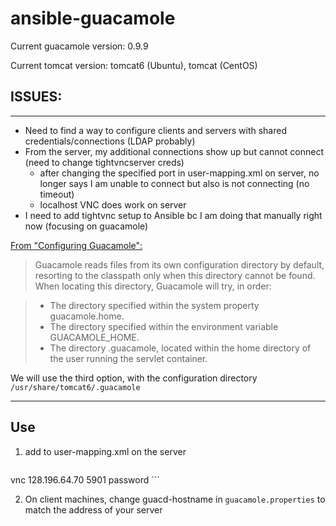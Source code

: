 # ansible-guacamole

Current guacamole version: 0.9.9

Current tomcat version: tomcat6 (Ubuntu), tomcat (CentOS)

## ISSUES:

----------------------------------------------------------------------------------

- Need to find a way to configure clients and servers with shared credentials/connections (LDAP probably)
- From the server, my additional connections show up but cannot connect (need to change tightvncserver creds)
	- after changing the specified port in user-mapping.xml on server, no longer says I am unable to connect but also is not connecting (no timeout)
	- localhost VNC does work on server
- I need to add tightvnc setup to Ansible bc I am doing that manually right now (focusing on guacamole)

[From "Configuring Guacamole":](http://guacamole.incubator.apache.org/doc/gug/configuring-guacamole.html)
> Guacamole reads files from its own configuration directory by default, resorting to the classpath only when this directory cannot be found. When locating this directory, Guacamole will try, in order:

>	- The directory specified within the system property guacamole.home.
>	- The directory specified within the environment variable GUACAMOLE_HOME.
>	- The directory .guacamole, located within the home directory of the user running the servlet container.

We will use the third option, with the configuration directory `/usr/share/tomcat6/.guacamole`

----------------------------------------------------------------------------------

## Use
1. add to user-mapping.xml on the server
  	```
  <connection name="atmoVM">
     <protocol>vnc</protocol>
     <param name="hostname">128.196.64.70</param>
     <param name="port">5901</param>
     <param name="password">password</param>
  </connection>
  ```

2. On client machines, change guacd-hostname in `guacamole.properties` to match the address of your server